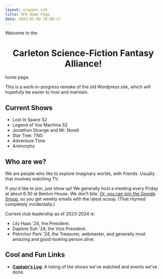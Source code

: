 ```yaml
---
layout: wrapper.njk
title: SFA Home Page
date: 2023-05-09 18:00:17
---
```

<!--
  Hello, source code editor!

  The special filename "index" is what you access at the root of a website, without any `/whatever/foo.html` afterwards.

  The three-dash-delimited area above is called the "front matter." It must be at the top of the file if there is one and
  gives eleventy some more information about how to work with this file.
  This front matter says that this page should be inserted into the `wrapper.md` layout; layouts and includes are both
  in the _includes directory (yes, it's confusing).
  You write the front matter in YAML, a language sent by Satan to punish programmers. Hopefully you can just stick to
  easy key-value stuff.

  https://www.11ty.dev/docs/layouts/

  You may also notice I like writing each sentence on its own line. This is called "ventilated prose."
  https://writetheasciidocs.netlify.app/ventilated-prose
  I like it but you don't have to do so

  This is a Markdown file, by the way.
  https://www.markdownguide.org/basic-syntax
  Much easier than HTML!
-->

Welcome to the

<h1 style="text-align: center;">Carleton Science-Fiction Fantasy Alliance!</h1>

home page.

This is a work-in-progress remake of the old Wordpress site, which will hopefully be easier to host and maintain.

## Current Shows

<!-- Remember to update captains-log.md when you update this -->

- Lost In Space S2
- Legend of Vox Machina S2
- Jonathon Strange and Mr. Norell
- Star Trek: TNG
- Adventure Time
- Animorphs

## Who are we?

We are people who like to explore imaginary worlds, with friends.
Usually that involves watching TV.

If you'd like to join, just show up! We generally host a meeting every Friday at about 6:30 at Benton House. We don't bite.
[Or, you can join the Google Group](https://groups.google.com/a/carleton.edu/g/sfa.group), so you get weekly emails with the latest scoop.
(That rhymed completely incidentally.)

Current club leadership as of 2023-2024 is:

- Lily Haas '24, the President.
- Daphne Suh '24, the Vice President.
- Petrichor Park '24, the Treasurer, webmaster, and generally most amazing and good-looking person alive.

## Cool and Fun Links

- [**Captain's Log**](/captains-log): A listing of the shows we've watched and events we've done.
